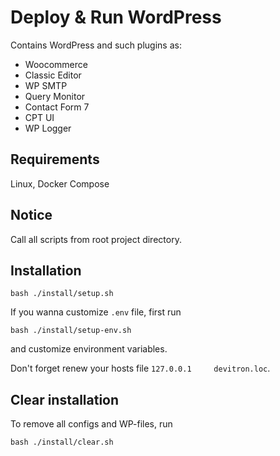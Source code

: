 # Deploy & Run WordPress

Contains WordPress and such plugins as:
- Woocommerce
- Classic Editor
- WP SMTP
- Query Monitor
- Contact Form 7
- CPT UI
- WP Logger

## Requirements
Linux, Docker Compose

## Notice

Call all scripts from root project directory.

## Installation

`bash ./install/setup.sh`

If you wanna customize `.env` file, first run 

`bash ./install/setup-env.sh`

and customize environment variables.

Don't forget renew your hosts file
`127.0.0.1     devitron.loc`.

## Clear installation

To remove all configs and WP-files, run

`bash ./install/clear.sh`
